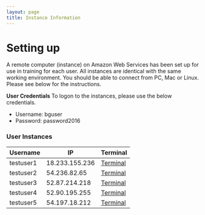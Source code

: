 ```yaml
---
layout: page
title: Instance Information
---
```


# Setting up

A remote computer (instance) on Amazon Web Services has been set up for use in training for each user. All instances are identical with the same working environment. You should be able to connect from PC, Mac or Linux. Please see below for the instructions.

**User Credentials**
To logon to the instances, please use the below credentials. 

- Username: bguser
- Password: password2016

### User Instances

| Username  | IP             | Terminal                                                                      |
|-----------|----------------|-------------------------------------------------------------------------------|
| testuser1 | 18.233.155.236 | <a href='http://18.233.155.236:8888/terminals/1' target='_blank'>Terminal</a> |
| testuser2 | 54.236.82.65   | <a href='http://54.236.82.65:8888/terminals/1' target='_blank'>Terminal</a>   |
| testuser3 | 52.87.214.218  | <a href='http://52.87.214.218:8888/terminals/1' target='_blank'>Terminal</a>  |
| testuser4 | 52.90.195.255  | <a href='http://52.90.195.255:8888/terminals/1' target='_blank'>Terminal</a>  |
| testuser5 | 54.197.18.212  | <a href='http://54.197.18.212:8888/terminals/1' target='_blank'>Terminal</a>  |
